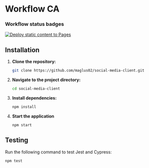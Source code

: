 # Workflow CA

### Workflow status badges

[![Deploy static content to Pages](https://github.com/maglus02/social-media-client/actions/workflows/pages.yml/badge.svg)](https://github.com/maglus02/social-media-client/actions/workflows/pages.yml)

## Installation

1. **Clone the repository:**
   
   ```sh
   git clone https://github.com/maglus02/social-media-client.git
   ```
   
2. **Navigate to the project directory:**
   
   ```sh
   cd social-media-client
   ```
   
3. **Install dependencies:**
   
   ```sh
   npm install
   ```
   
4. **Start the application**
   
   ```sh
   npm start
   ```
   

## Testing
Run the following command to test Jest and Cypress:

```sh
npm test
```

